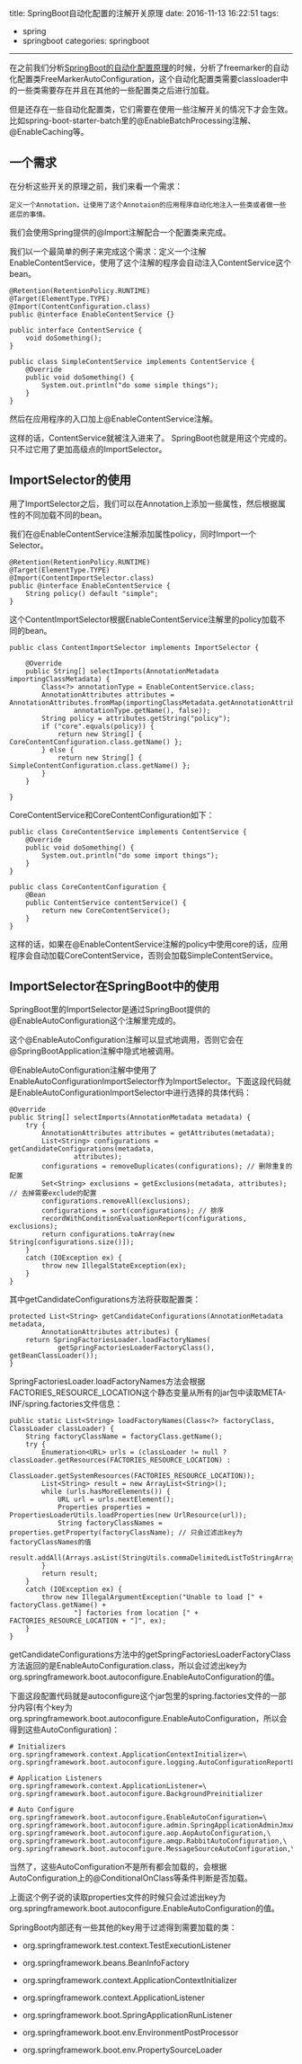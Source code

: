 title: SpringBoot自动化配置的注解开关原理
date: 2016-11-13 16:22:51
tags:
- spring
- springboot
categories: springboot

----------------

在之前我们分析[SpringBoot的自动化配置原理](http://fangjian0423.github.io/2016/06/12/springboot-autoconfig-analysis/)的时候，分析了freemarker的自动化配置类FreeMarkerAutoConfiguration，这个自动化配置类需要classloader中的一些类需要存在并且在其他的一些配置类之后进行加载。

但是还存在一些自动化配置类，它们需要在使用一些注解开关的情况下才会生效。比如spring-boot-starter-batch里的@EnableBatchProcessing注解、@EnableCaching等。

<!--more-->

## 一个需求

在分析这些开关的原理之前，我们来看一个需求：

	定义一个Annotation，让使用了这个Annotaion的应用程序自动化地注入一些类或者做一些底层的事情。

我们会使用Spring提供的@Import注解配合一个配置类来完成。

我们以一个最简单的例子来完成这个需求：定义一个注解EnableContentService，使用了这个注解的程序会自动注入ContentService这个bean。

	@Retention(RetentionPolicy.RUNTIME)
	@Target(ElementType.TYPE)
	@Import(ContentConfiguration.class)
	public @interface EnableContentService {}
	
	public interface ContentService {
        void doSomething();
    }
    
    public class SimpleContentService implements ContentService {
    	@Override
	    public void doSomething() {
        	System.out.println("do some simple things");
    	}
	}

然后在应用程序的入口加上@EnableContentService注解。

这样的话，ContentService就被注入进来了。 SpringBoot也就是用这个完成的。只不过它用了更加高级点的ImportSelector。

## ImportSelector的使用

用了ImportSelector之后，我们可以在Annotation上添加一些属性，然后根据属性的不同加载不同的bean。

我们在@EnableContentService注解添加属性policy，同时Import一个Selector。

	@Retention(RetentionPolicy.RUNTIME)
	@Target(ElementType.TYPE)
	@Import(ContentImportSelector.class)
	public @interface EnableContentService {
    	String policy() default "simple";
	}
	
这个ContentImportSelector根据EnableContentService注解里的policy加载不同的bean。

	public class ContentImportSelector implements ImportSelector {
    
        @Override
        public String[] selectImports(AnnotationMetadata importingClassMetadata) {
            Class<?> annotationType = EnableContentService.class;
            AnnotationAttributes attributes = AnnotationAttributes.fromMap(importingClassMetadata.getAnnotationAttributes(
                    annotationType.getName(), false));
            String policy = attributes.getString("policy");
            if ("core".equals(policy)) {
                return new String[] { CoreContentConfiguration.class.getName() };
            } else {
                return new String[] { SimpleContentConfiguration.class.getName() };
            }
        }
    
    }
    
CoreContentService和CoreContentConfiguration如下：

	public class CoreContentService implements ContentService {
    	@Override
	    public void doSomething() {
        	System.out.println("do some import things");
    	}
	}
	
	public class CoreContentConfiguration {
    	@Bean
	    public ContentService contentService() {
        	return new CoreContentService();
    	}
	}
	
这样的话，如果在@EnableContentService注解的policy中使用core的话，应用程序会自动加载CoreContentService，否则会加载SimpleContentService。


## ImportSelector在SpringBoot中的使用

SpringBoot里的ImportSelector是通过SpringBoot提供的@EnableAutoConfiguration这个注解里完成的。

这个@EnableAutoConfiguration注解可以显式地调用，否则它会在@SpringBootApplication注解中隐式地被调用。

@EnableAutoConfiguration注解中使用了EnableAutoConfigurationImportSelector作为ImportSelector。下面这段代码就是EnableAutoConfigurationImportSelector中进行选择的具体代码：

	@Override
	public String[] selectImports(AnnotationMetadata metadata) {
		try {
			AnnotationAttributes attributes = getAttributes(metadata);
			List<String> configurations = getCandidateConfigurations(metadata,
					attributes);
			configurations = removeDuplicates(configurations); // 删除重复的配置
			Set<String> exclusions = getExclusions(metadata, attributes); // 去掉需要exclude的配置
			configurations.removeAll(exclusions);
			configurations = sort(configurations); // 排序
			recordWithConditionEvaluationReport(configurations, exclusions);
			return configurations.toArray(new String[configurations.size()]);
		}
		catch (IOException ex) {
			throw new IllegalStateException(ex);
		}
	}

其中getCandidateConfigurations方法将获取配置类：

	protected List<String> getCandidateConfigurations(AnnotationMetadata metadata,
			AnnotationAttributes attributes) {
		return SpringFactoriesLoader.loadFactoryNames(
				getSpringFactoriesLoaderFactoryClass(), getBeanClassLoader());
	}


SpringFactoriesLoader.loadFactoryNames方法会根据FACTORIES_RESOURCE_LOCATION这个静态变量从所有的jar包中读取META-INF/spring.factories文件信息：

	public static List<String> loadFactoryNames(Class<?> factoryClass, ClassLoader classLoader) {
		String factoryClassName = factoryClass.getName();
		try {
			Enumeration<URL> urls = (classLoader != null ? classLoader.getResources(FACTORIES_RESOURCE_LOCATION) :
					ClassLoader.getSystemResources(FACTORIES_RESOURCE_LOCATION));
			List<String> result = new ArrayList<String>();
			while (urls.hasMoreElements()) {
				URL url = urls.nextElement();
				Properties properties = PropertiesLoaderUtils.loadProperties(new UrlResource(url));
				String factoryClassNames = properties.getProperty(factoryClassName); // 只会过滤出key为factoryClassNames的值
				result.addAll(Arrays.asList(StringUtils.commaDelimitedListToStringArray(factoryClassNames)));
			}
			return result;
		}
		catch (IOException ex) {
			throw new IllegalArgumentException("Unable to load [" + factoryClass.getName() +
					"] factories from location [" + FACTORIES_RESOURCE_LOCATION + "]", ex);
		}
	}

getCandidateConfigurations方法中的getSpringFactoriesLoaderFactoryClass方法返回的是EnableAutoConfiguration.class，所以会过滤出key为org.springframework.boot.autoconfigure.EnableAutoConfiguration的值。

下面这段配置代码就是autoconfigure这个jar包里的spring.factories文件的一部分内容(有个key为org.springframework.boot.autoconfigure.EnableAutoConfiguration，所以会得到这些AutoConfiguration)：

	# Initializers
	org.springframework.context.ApplicationContextInitializer=\
	org.springframework.boot.autoconfigure.logging.AutoConfigurationReportLoggingInitializer

	# Application Listeners
	org.springframework.context.ApplicationListener=\
	org.springframework.boot.autoconfigure.BackgroundPreinitializer

	# Auto Configure
	org.springframework.boot.autoconfigure.EnableAutoConfiguration=\
	org.springframework.boot.autoconfigure.admin.SpringApplicationAdminJmxAutoConfiguration,\
	org.springframework.boot.autoconfigure.aop.AopAutoConfiguration,\
	org.springframework.boot.autoconfigure.amqp.RabbitAutoConfiguration,\
	org.springframework.boot.autoconfigure.MessageSourceAutoConfiguration,\

当然了，这些AutoConfiguration不是所有都会加载的，会根据AutoConfiguration上的@ConditionalOnClass等条件判断是否加载。


上面这个例子说的读取properties文件的时候只会过滤出key为org.springframework.boot.autoconfigure.EnableAutoConfiguration的值。

SpringBoot内部还有一些其他的key用于过滤得到需要加载的类：


-	org.springframework.test.context.TestExecutionListener

-	org.springframework.beans.BeanInfoFactory
	
-	org.springframework.context.ApplicationContextInitializer
	
-	org.springframework.context.ApplicationListener

-	org.springframework.boot.SpringApplicationRunListener

-	org.springframework.boot.env.EnvironmentPostProcessor

-	org.springframework.boot.env.PropertySourceLoader

